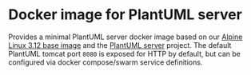 Docker image for PlantUML server
================================

Provides a minimal PlantUML server docker image based on our [Alpine Linux 3.12 base image](https://github.com/gmitirol/alpine312/) and the [PlantUML server](https://github.com/plantuml/plantuml-server) project.
The default PlantUML tomcat port `8080` is exposed for HTTP by default, but can be configured via docker compose/swarm service definitions.
